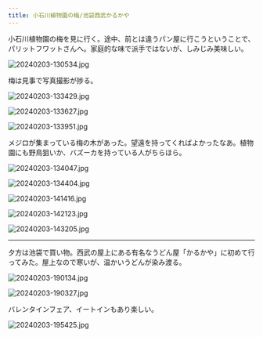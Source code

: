 ```yaml
---
title: 小石川植物園の梅/池袋西武かるかや
---
```


小石川植物園の梅を見に行く。途中、前とは違うパン屋に行こうということで、パリットフワットさんへ。家庭的な味で派手ではないが、しみじみ美味しい。

![20240203-130534.jpg](https://ceshmina-photos.s3.ap-northeast-1.amazonaws.com/medium/202402/20240203-130534.jpg)

梅は見事で写真撮影が捗る。

![20240203-133429.jpg](https://ceshmina-photos.s3.ap-northeast-1.amazonaws.com/medium/202402/20240203-133429.jpg)

![20240203-133627.jpg](https://ceshmina-photos.s3.ap-northeast-1.amazonaws.com/medium/202402/20240203-133627.jpg)

![20240203-133951.jpg](https://ceshmina-photos.s3.ap-northeast-1.amazonaws.com/medium/202402/20240203-133951.jpg)

メジロが集まっている梅の木があった。望遠を持ってくればよかったなあ。植物園にも野鳥狙いか、バズーカを持っている人がちらほら。

![20240203-134047.jpg](https://ceshmina-photos.s3.ap-northeast-1.amazonaws.com/medium/202402/20240203-134047.jpg "昼間ならiPhoneの望遠である程度いけるのは便利")

![20240203-134404.jpg](https://ceshmina-photos.s3.ap-northeast-1.amazonaws.com/medium/202402/20240203-134404.jpg)

![20240203-141416.jpg](https://ceshmina-photos.s3.ap-northeast-1.amazonaws.com/medium/202402/20240203-141416.jpg)

![20240203-142123.jpg](https://ceshmina-photos.s3.ap-northeast-1.amazonaws.com/medium/202402/20240203-142123.jpg)

![20240203-143205.jpg](https://ceshmina-photos.s3.ap-northeast-1.amazonaws.com/medium/202402/20240203-143205.jpg "蝋梅。花が下向きについている")

---

夕方は池袋で買い物。西武の屋上にある有名なうどん屋「かるかや」に初めて行ってみた。屋上なので寒いが、温かいうどんが染み渡る。

![20240203-190134.jpg](https://ceshmina-photos.s3.ap-northeast-1.amazonaws.com/medium/202402/20240203-190134.jpg)

![20240203-190327.jpg](https://ceshmina-photos.s3.ap-northeast-1.amazonaws.com/medium/202402/20240203-190327.jpg)

バレンタインフェア、イートインもあり楽しい。

![20240203-195425.jpg](https://ceshmina-photos.s3.ap-northeast-1.amazonaws.com/medium/202402/20240203-195425.jpg "ピエール・マルコリーニのチョコソフト")
